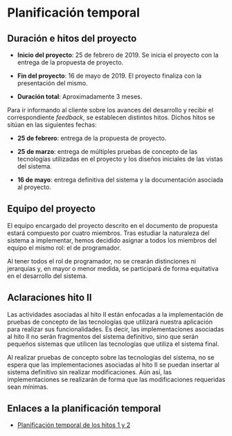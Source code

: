 # Planificación temporal

## Duración e hitos del proyecto

- **Inicio del proyecto**: 25 de febrero de 2019. Se inicia el proyecto con la entrega de la propuesta de proyecto.

- **Fin del proyecto**: 16 de mayo de 2019. El proyecto finaliza con la presentación del mismo.

- **Duración total**: Aproximadamente 3 meses.

Para ir informando al cliente sobre los avances del desarrollo y recibir el correspondiente *feedback*, se establecen distintos hitos. Dichos hitos se sitúan en las siguientes fechas:

- **25 de febrero**: entrega de la propuesta de proyecto.

- **25 de marzo**: entrega de múltiples pruebas de concepto de las tecnologías utilizadas en el proyecto y los diseños iniciales de las vistas del sistema. 

- **16 de mayo**: entrega definitiva del sistema y la documentación asociada al proyecto.

## Equipo del proyecto

El equipo encargado del proyecto descrito en el documento de propuesta estará compuesto por cuatro miembros. Tras estudiar la naturaleza del sistema a implementar, hemos decidido asignar a todos los miembros del equipo el mismo rol: el de programador. 

Al tener todos el rol de programador, no se crearán distinciones ni jerarquías y, en mayor o menor medida, se participará de forma equitativa en el desarrollo del sistema. 


## Aclaraciones hito II

Las actividades asociadas al hito II están enfocadas a la implementación de pruebas de concepto de las tecnologías que utilizará nuestra aplicación para realizar sus funcionalidades. Es decir, las implementaciones asociadas al hito II no serán fragmentos del sistema definitivo, sino que serán pequeños sistemas que utilicen las tecnologías que utiliza el sistema final.

Al realizar pruebas de concepto sobre las tecnologías del sistema, no se espera que las implementaciones asociadas al hito II se puedan insertar al sistema definitivo sin realizar modificaciones. Aún así, las implementaciones se realizarán de forma que las modificaciones requeridas sean mínimas.

## Enlaces a la planificación temporal

- [Planificación temporal de los hitos 1 y 2](https://github.com/Javi96/TMI/blob/master/planificacion%20visio%20project/planificacion.png)
